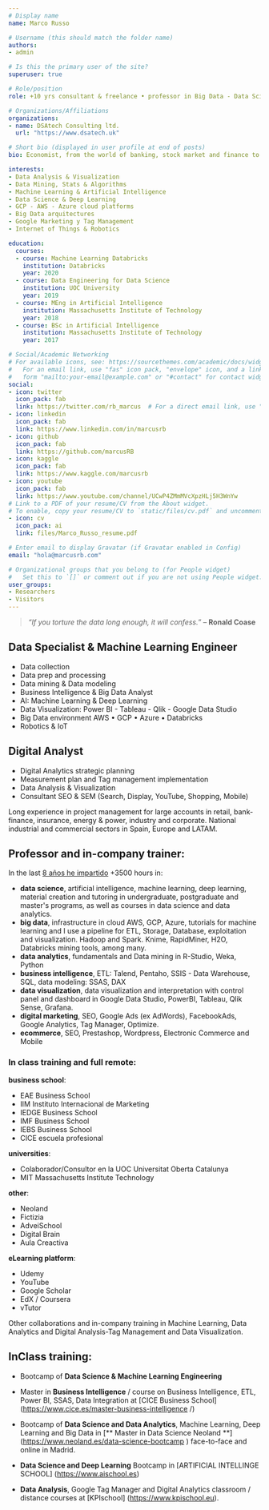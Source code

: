 ```yaml
---
# Display name
name: Marco Russo

# Username (this should match the folder name)
authors:
- admin

# Is this the primary user of the site?
superuser: true

# Role/position
role: +10 yrs consultant & freelance • professor in Big Data - Data Science - Machine Learning - Business Intelligence - Digital Analytics - Data Visualization - AI enthusiast

# Organizations/Affiliations
organizations:
- name: DSAtech Consulting ltd.
  url: "https://www.dsatech.uk"

# Short bio (displayed in user profile at end of posts)
bio: Economist, from the world of banking, stock market and finance to the world of Big Data Analysis & Artificial Intelligence through digital marketing. Passionate about problem solving, data mining and data visualization. Road biking, swimming, basketball fan. Teacher and trainer for more than 8 years.

interests:
- Data Analysis & Visualization
- Data Mining, Stats & Algorithms  
- Machine Learning & Artificial Intelligence
- Data Science & Deep Learning
- GCP - AWS - Azure cloud platforms
- Big Data arquitectures
- Google Marketing y Tag Management
- Internet of Things & Robotics

education:
  courses:
  - course: Machine Learning Databricks
    institution: Databricks
    year: 2020
  - course: Data Engineering for Data Science
    institution: UOC University
    year: 2019
  - course: MEng in Artificial Intelligence
    institution: Massachusetts Institute of Technology
    year: 2018
  - course: BSc in Artificial Intelligence
    institution: Massachusetts Institute of Technology
    year: 2017

# Social/Academic Networking
# For available icons, see: https://sourcethemes.com/academic/docs/widgets/#icons
#   For an email link, use "fas" icon pack, "envelope" icon, and a link in the
#   form "mailto:your-email@example.com" or "#contact" for contact widget.
social:
- icon: twitter
  icon_pack: fab
  link: https://twitter.com/rb_marcus  # For a direct email link, use "mailto:test@example.org".
- icon: linkedin
  icon_pack: fab
  link: https://www.linkedin.com/in/marcusrb
- icon: github
  icon_pack: fab
  link: https://github.com/marcusRB
- icon: kaggle
  icon_pack: fab
  link: https://www.kaggle.com/marcusrb
- icon: youtube
  icon_pack: fab
  link: https://www.youtube.com/channel/UCwP4ZMmMVcXpzHLj5H3WnYw
# Link to a PDF of your resume/CV from the About widget.
# To enable, copy your resume/CV to `static/files/cv.pdf` and uncomment the lines below.  
- icon: cv
  icon_pack: ai
  link: files/Marco_Russo_resume.pdf

# Enter email to display Gravatar (if Gravatar enabled in Config)
email: "hola@marcusrb.com"

# Organizational groups that you belong to (for People widget)
#   Set this to `[]` or comment out if you are not using People widget.  
user_groups:
- Researchers
- Visitors
---
```


> *“If you torture the data long enough, it will confess.”*
  – **Ronald Coase**

## Data Specialist & Machine Learning Engineer

  - Data collection
  - Data prep and processing
  - Data mining & Data modeling
  - Business Intelligence & Big Data Analyst
  - AI: Machine Learning & Deep Learning
  - Data Visualization: Power BI - Tableau - Qlik - Google Data Studio
  - Big Data environment AWS • GCP • Azure • Databricks
  - Robotics & IoT

## Digital Analyst
 
  - Digital Analytics strategic planning
  - Measurement plan and Tag management implementation
  - Data Analysis & Visualization
  - Consultant SEO & SEM (Search, Display, YouTube, Shopping, Mobile)

Long experience in project management for large accounts in retail, bank-finance, insurance, energy & power, industry and corporate. National industrial and commercial sectors in Spain, Europe and LATAM.

## Professor and in-company trainer:

In the last [8 años he impartido](/cumpliendo-anyos-formador-docente-analitica-datos/) +3500 hours in:

- **data science**, artificial intelligence, machine learning, deep learning, material creation and tutoring in undergraduate, postgraduate and master's programs, as well as courses in data science and data analytics.
- **big data**, infrastructure in cloud AWS, GCP, Azure, tutorials for machine learning and I use a pipeline for ETL, Storage, Database, exploitation and visualization. Hadoop and Spark. Knime, RapidMiner, H2O, Databricks mining tools, among many.
- **data analytics**, fundamentals and Data mining in R-Studio, Weka, Python
- **business intelligence**, ETL: Talend, Pentaho, SSIS - Data Warehouse, SQL, data modeling: SSAS, DAX
- **data visualization**, data visualization and interpretation with control panel and dashboard in Google Data Studio, PowerBI, Tableau, Qlik Sense, Grafana.
- **digital marketing**, SEO, Google Ads (ex AdWords), FacebookAds, Google Analytics, Tag Manager, Optimize.
- **ecommerce**, SEO, Prestashop, Wordpress, Electronic Commerce and Mobile


### In class training and full remote:

**business school**:

- EAE Business School
- IIM Instituto Internacional de Marketing
- IEDGE Business School
- IMF Business School
- IEBS Business School
- CICE escuela profesional

**universities**:

- Colaborador/Consultor en la UOC Universitat Oberta Catalunya
- MIT Massachusetts Institute Technology

**other**:

- Neoland
- Fictizia
- AdveiSchool
- Digital Brain
- Aula Creactiva

**eLearning platform**:

- Udemy
- YouTube
- Google Scholar
- EdX / Coursera
- vTutor

Other collaborations and in-company training in Machine Learning, Data Analytics and Digital Analysis-Tag Management and Data Visualization.


## InClass training:

* Bootcamp of **Data Science & Machine Learning Engineering**

* Master in **Business Intelligence** / course on Business Intelligence, ETL, Power BI, SSAS, Data Integration at [CICE Business School] (https://www.cice.es/master-business-intelligence /)

* Bootcamp of **Data Science and Data Analytics**, Machine Learning, Deep Learning and Big Data in [** Master in Data Science Neoland **] (https://www.neoland.es/data-science-bootcamp ) face-to-face and online in Madrid.

* **Data Science and Deep Learning** Bootcamp in [ARTIFICIAL INTELLINGE SCHOOL] (https://www.aischool.es)

* **Data Analysis**, Google Tag Manager and Digital Analytics classroom / distance courses at [KPIschool] (https://www.kpischool.eu).